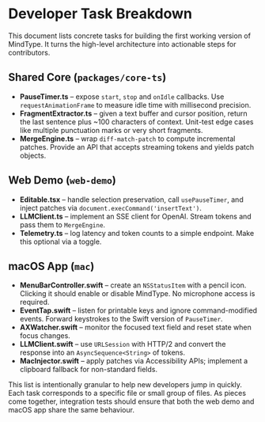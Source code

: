 # Developer Task Breakdown

This document lists concrete tasks for building the first working version of MindType. It turns the high-level architecture into actionable steps for contributors.

## Shared Core (`packages/core-ts`)
- **PauseTimer.ts** – expose `start`, `stop` and `onIdle` callbacks. Use `requestAnimationFrame` to measure idle time with millisecond precision.
- **FragmentExtractor.ts** – given a text buffer and cursor position, return the last sentence plus ~100 characters of context. Unit-test edge cases like multiple punctuation marks or very short fragments.
- **MergeEngine.ts** – wrap `diff-match-patch` to compute incremental patches. Provide an API that accepts streaming tokens and yields patch objects.

## Web Demo (`web-demo`)
- **Editable.tsx** – handle selection preservation, call `usePauseTimer`, and inject patches via `document.execCommand('insertText')`.
- **LLMClient.ts** – implement an SSE client for OpenAI. Stream tokens and pass them to `MergeEngine`.
- **Telemetry.ts** – log latency and token counts to a simple endpoint. Make this optional via a toggle.

## macOS App (`mac`)
- **MenuBarController.swift** – create an `NSStatusItem` with a pencil icon. Clicking it should enable or disable MindType. No microphone access is required.
- **EventTap.swift** – listen for printable keys and ignore command-modified events. Forward keystrokes to the Swift version of `PauseTimer`.
- **AXWatcher.swift** – monitor the focused text field and reset state when focus changes.
- **LLMClient.swift** – use `URLSession` with HTTP/2 and convert the response into an `AsyncSequence<String>` of tokens.
- **MacInjector.swift** – apply patches via Accessibility APIs; implement a clipboard fallback for non-standard fields.

This list is intentionally granular to help new developers jump in quickly. Each task corresponds to a specific file or small group of files. As pieces come together, integration tests should ensure that both the web demo and macOS app share the same behaviour.
